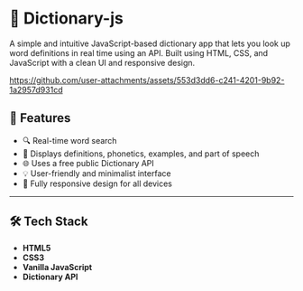 # 📘 Dictionary-js

A simple and intuitive JavaScript-based dictionary app that lets you look up word definitions in real time using an API. Built using HTML, CSS, and JavaScript with a clean UI and responsive design.





https://github.com/user-attachments/assets/553d3dd6-c241-4201-9b92-1a2957d931cd



## 🚀 Features

- 🔍 Real-time word search
- 📖 Displays definitions, phonetics, examples, and part of speech
- 🌐 Uses a free public Dictionary API
- 💡 User-friendly and minimalist interface
- 📱 Fully responsive design for all devices

---

## 🛠️ Tech Stack

- **HTML5**
- **CSS3**
- **Vanilla JavaScript**
- **Dictionary API** 
